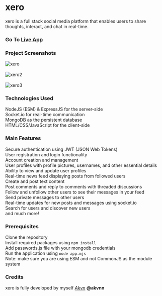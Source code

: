 # xero
xero is a full stack social media platform that enables users to share thoughts, interact, and chat in real-time.<br> 
### __Go To__ [__Live App__](https://xero.onrender.com/) <br>
### Project Screenshots
![xero](https://github.com/akvnn/xero/assets/106168970/d03b5c94-f625-435b-b2b3-f5ff81631092)
<br> <br>
![xero2](https://github.com/akvnn/xero/assets/106168970/2e1c7a89-e169-450d-8565-417c8421acf3)
<br> <br>
![xero3](https://github.com/akvnn/xero/assets/106168970/c8e642b7-e28e-4f1f-a466-454262452614)

### Technologies Used
NodeJS (ESM) & ExpressJS for the server-side<br>
Socket.io for real-time communication<br>
MongoDB as the persistent database<br>
HTML/CSS/JavaScript for the client-side<br>

### Main Features
Secure authentication using JWT (JSON Web Tokens) <br>
User registration and login functionality<br>
Account creation and management<br>
User profiles with profile pictures, usernames, and other essential details<br>
Ability to view and update user profiles<br>
Real-time news feed displaying posts from followed users<br>
Create and post text content<br>
Post comments and reply to comments with threaded discussions<br>
Follow and unfollow other users to see their messages in your feed<br>
Send private messages to other users<br>
Real-time updates for new posts and messages using socket.io<br>
Search for users and discover new users<br>
and much more!

### Prerequisites
Clone the repository<br>
Install required packages using `npm install`<br>
Add passwords.js file with your mongodb credentials<br>
Run the application using `node app.mjs`<br>
Note: make sure you are using ESM and not CommonJS as the module system<br>

### Credits
xero is fully developed by myself [_Akvn_](https://www.akvn.xyz/) __@akvnn__ 
